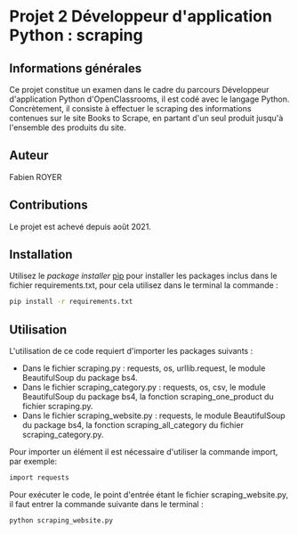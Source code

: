 # Projet 2 Développeur d'application Python : scraping


## Informations générales

Ce projet constitue un examen dans le cadre du parcours Développeur d'application Python d'OpenClassrooms, il est codé avec le langage Python.
Concrètement, il consiste à effectuer le scraping des informations contenues sur le site Books to Scrape, en partant d'un seul produit jusqu'à l'ensemble des produits du site.

## Auteur

Fabien ROYER

## Contributions

Le projet est achevé depuis août 2021.

## Installation

Utilisez le _package installer_ [pip](https://pypi.org/project/pip/) pour installer les packages inclus dans le fichier requirements.txt, pour cela utilisez dans le terminal la commande : 
```bash
pip install -r requirements.txt
```

## Utilisation

L'utilisation de ce code requiert d'importer les packages suivants :
- Dans le fichier scraping.py : requests, os, urllib.request, le module BeautifulSoup du package bs4.
- Dans le fichier scraping_category.py : requests, os, csv, le module BeautifulSoup du package bs4, la fonction scraping_one_product du fichier scraping.py.
- Dans le fichier scraping_website.py : requests, le module BeautifulSoup du package bs4, la fonction scraping_all_category du fichier scraping_category.py.

Pour importer un élément il est nécessaire d'utiliser la commande import, par exemple:
```bash
import requests
```
Pour exécuter le code, le point d'entrée étant le fichier scraping_website.py, il faut entrer la commande suivante dans le terminal :
```bash
python scraping_website.py
```